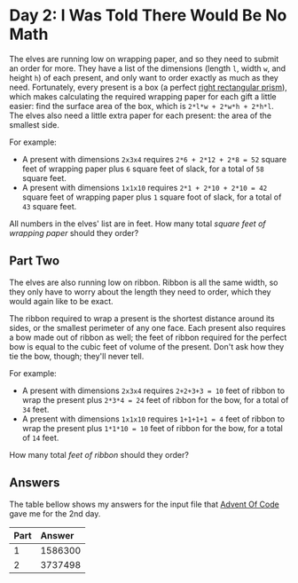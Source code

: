 # Day 2: I Was Told There Would Be No Math

The elves are running low on wrapping paper, and so they need to submit an order for more. They have a list of the
dimensions (length `l`, width `w`, and height `h`) of each present, and only want to order exactly as much as they need.
Fortunately, every present is a box (a perfect [right rectangular prism](https://en.wikipedia.org/wiki/Cuboid#Rectangular_cuboid)), which makes calculating the required
wrapping paper for each gift a little easier: find the surface area of the box, which is `2*l*w + 2*w*h + 2*h*l`. The
elves also need a little extra paper for each present: the area of the smallest side.

For example:

- A present with dimensions `2x3x4` requires `2*6 + 2*12 + 2*8 = 52` square feet of wrapping paper plus `6` square feet
  of slack, for a total of `58` square feet.
- A present with dimensions `1x1x10` requires `2*1 + 2*10 + 2*10 = 42` square feet of wrapping paper plus `1` square
  foot of slack, for a total of `43` square feet.

All numbers in the elves' list are in feet. How many total _square feet of wrapping paper_ should they order?

## Part Two

The elves are also running low on ribbon. Ribbon is all the same width, so they only have to worry about the length they
need to order, which they would again like to be exact.

The ribbon required to wrap a present is the shortest distance around its sides, or the smallest perimeter of any one
face. Each present also requires a bow made out of ribbon as well; the feet of ribbon required for the perfect bow is
equal to the cubic feet of volume of the present. Don't ask how they tie the bow, though; they'll never tell.

For example:

- A present with dimensions `2x3x4` requires `2+2+3+3 = 10` feet of ribbon to wrap the present plus `2*3*4 = 24` feet of
  ribbon for the bow, for a total of `34` feet.
- A present with dimensions `1x1x10` requires `1+1+1+1 = 4` feet of ribbon to wrap the present plus `1*1*10 = 10` feet
  of ribbon for the bow, for a total of `14` feet.

How many total _feet of ribbon_ should they order?

## Answers

The table bellow shows my answers for the input file that [Advent Of Code](https://adventofcode.com/) gave me for the 2nd day.

| Part | Answer  |
| :--- | :------ |
| 1    | 1586300 |
| 2    | 3737498 |

